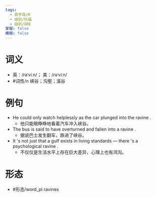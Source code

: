 ```yaml
---
tags:
  - 首字母/R
  - 级别/托福
  - 级别/GRE
掌握: false
模糊: false
---
```

# 词义
- 英：/rəˈviːn/； 美：/rəˈviːn/
- #词性/n  峡谷；沟壑；溪谷
# 例句
- He could only watch helplessly as the car plunged into the ravine .
	- 他只能眼睁睁地看着汽车冲入峡谷。
- The bus is said to have overturned and fallen into a ravine .
	- 据说巴士发生翻车，跌进了峡谷。
- It 's not just that a gulf exists in living standards — there 's a psychological ravine .
	- 不仅仅是生活水平上存在巨大差异，心理上也有鸿沟。
# 形态
- #形态/word_pl ravines

